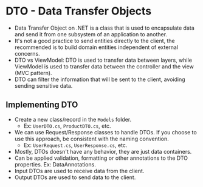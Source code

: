 # DTO - Data Transfer Objects

- Data Transfer Object on .NET is a class that is used to encapsulate data and send it from one subsystem of an application to another.
- It's not a good practice to send entities directly to the client, the recommended is to build domain entities independent of external concerns.
- DTO vs ViewModel: DTO is used to transfer data between layers, while ViewModel is used to transfer data between the controller and the view (MVC pattern).
- DTO can filter the information that will be sent to the client, avoiding sending sensitive data.

## Implementing DTO

- Create a new class/record in the `Models` folder.
  - Ex: `UserDTO.cs`, `ProductDTO.cs`, etc.
- We can use Request/Response classes to handle DTOs. If you choose to use this approach, be consistent with the naming convention.
  - Ex: `UserRequest.cs`, `UserResponse.cs`, etc.
- Mostly, DTOs doesn't have any behavior, they are just data containers.
- Can be applied validation, formatting or other annotations to the DTO properties. Ex: DataAnnotations.
- Input DTOs are used to receive data from the client.
- Output DTOs are used to send data to the client.
